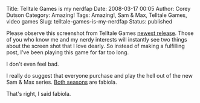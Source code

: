 Title: Telltale Games is my nerdfap
Date: 2008-03-17 00:05
Author: Corey Dutson
Category: Amazing!
Tags: Amazing!, Sam &amp; Max, Telltale Games, video games
Slug: telltale-games-is-my-nerdfap
Status: published

Please observe this screenshot from Telltale Games [newest
release](http://www.telltalegames.com/samandmax/chariotsofthedogs "Telltale Games: Sam & Max Season Two Episode Four").
Those of you who know me and my nerdy interests will instantly see two
things about the screen shot that I love dearly. So instead of making a
fulfilling post, I've been playing this game for far too long.

I don't even feel bad.

I really do suggest that everyone purchase and play the hell out of the
new Sam & Max series. [Both
seasons](http://www.telltalegames.com/samandmax "Telltale Games: Sam & Max")
are fabiola.

That's right, I said fabiola.
